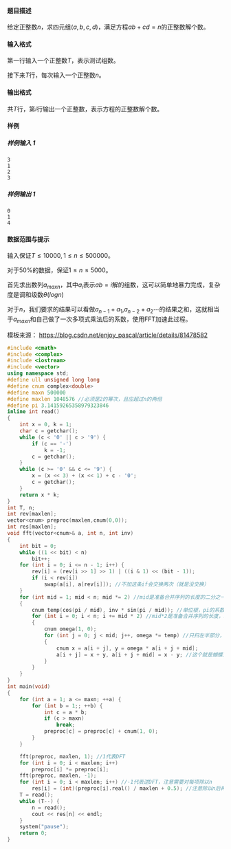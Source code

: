#### 题目描述

给定正整数$n$，求四元组$(a,b,c,d)$，满足方程$ab+cd=n$的正整数解个数。

#### 输入格式

第一行输入一个正整数$T$，表示测试组数。

接下来$T$行，每次输入一个正整数$n$。

#### 输出格式

共$T$行，第$i$行输出一个正整数，表示方程的正整数解个数。

#### 样例

##### 样例输入 1

```plain
3
1 
2
3
```

##### 样例输出 1

```plain
0
1
4
```

#### 数据范围与提示

输入保证$T\leq 10000,1 \leq n \leq 500000$。

对于50%的数据，保证$1\leq n \leq 5000$。



首先求出数列$a_{maxn}$，其中$a_i$表示$ab=i$解的组数，这可以简单地暴力完成，复杂度是调和级数$\theta(logn)$

对于$n$，我们要求的结果可以看做$a_{n-1}+a_1$,$a_{n-2}+a_2 \cdots$的结果之和，这就相当于$a_{maxn}$和自己做了一次多项式乘法后的系数，使用FFT加速此过程。



模板来源： https://blog.csdn.net/enjoy_pascal/article/details/81478582 

```c++
#include <cmath>
#include <complex>
#include <iostream>
#include <vector>
using namespace std;
#define ull unsigned long long
#define cnum complex<double>
#define maxn 500000
#define maxlen 1048576 //必须是2的幂次，且应超过n的两倍 
#define pi 3.14159265358979323846
inline int read()
{
    int x = 0, k = 1;
    char c = getchar();
    while (c < '0' || c > '9') {
        if (c == '-')
            k = -1;
        c = getchar();
    }
    while (c >= '0' && c <= '9') {
        x = (x << 3) + (x << 1) + c - '0';
        c = getchar();
    }
    return x * k;
}
int T, n;
int rev[maxlen];
vector<cnum> preproc(maxlen,cnum(0,0));
int res[maxlen];
void fft(vector<cnum>& a, int n, int inv)
{
    int bit = 0;
    while ((1 << bit) < n)
        bit++;
    for (int i = 0; i <= n - 1; i++) {
        rev[i] = (rev[i >> 1] >> 1) | ((i & 1) << (bit - 1));
        if (i < rev[i])
            swap(a[i], a[rev[i]]); //不加这条if会交换两次（就是没交换）
    }
    for (int mid = 1; mid < n; mid *= 2) //mid是准备合并序列的长度的二分之一
    {
        cnum temp(cos(pi / mid), inv * sin(pi / mid)); //单位根，pi的系数2已经约掉了
        for (int i = 0; i < n; i += mid * 2) //mid*2是准备合并序列的长度，i是合并到了哪一位
        {
            cnum omega(1, 0);
            for (int j = 0; j < mid; j++, omega *= temp) //只扫左半部分，得到右半部分的答案
            {
                cnum x = a[i + j], y = omega * a[i + j + mid];
                a[i + j] = x + y, a[i + j + mid] = x - y; //这个就是蝴蝶变换什么的
            }
        }
    }
}
int main(void)
{
    for (int a = 1; a <= maxn; ++a) {
        for (int b = 1;; ++b) {
            int c = a * b;
            if (c > maxn)
                break;
            preproc[c] = preproc[c] + cnum(1, 0);
        }
    }

    fft(preproc, maxlen, 1); //1代表DFT
    for (int i = 0; i < maxlen; i++)
        preproc[i] *= preproc[i];
    fft(preproc, maxlen, -1);
    for (int i = 0; i < maxlen; i++) //-1代表逆DFT，注意需要对每项除以n
        res[i] = (int)(preproc[i].real() / maxlen + 0.5); //注意除以n后再四舍五入
    T = read();
    while (T--) {
        n = read();
        cout << res[n] << endl;
    }
    system("pause");
    return 0;
}

```